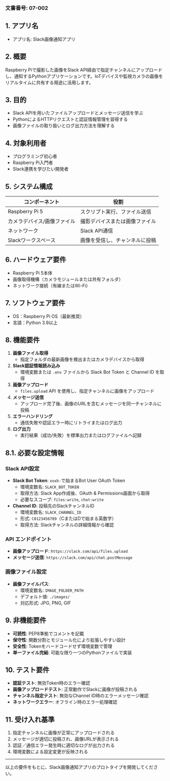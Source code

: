 ### 文書番号: 07-002

## 1. アプリ名
- アプリ名: Slack画像通知アプリ

## 2. 概要
Raspberry Piで撮影した画像をSlack API経由で指定チャンネルにアップロードし、通知するPythonアプリケーションです。IoTデバイスや監視カメラの画像をリアルタイムに共有する用途に活用します。

## 3. 目的
- Slack APIを用いたファイルアップロードとメッセージ送信を学ぶ
- PythonによるHTTPリクエストと認証情報管理を習得する
- 画像ファイルの取り扱いとログ出力方法を理解する

## 4. 対象利用者
- プログラミング初心者
- Raspberry Pi入門者
- Slack連携を学びたい開発者

## 5. システム構成
| コンポーネント               | 役割                             |
|-----------------------------|----------------------------------|
| Raspberry Pi 5              | スクリプト実行、ファイル送信      |
| カメラデバイス/画像ファイル   | 撮影デバイスまたは画像ファイル    |
| ネットワーク                | Slack API通信                    |
| Slackワークスペース          | 画像を受信し、チャンネルに投稿    |

## 6. ハードウェア要件
- Raspberry Pi 5本体
- 画像取得機構（カメラモジュールまたは共有フォルダ）
- ネットワーク接続（有線またはWi-Fi）

## 7. ソフトウェア要件
- OS：Raspberry Pi OS（最新推奨）
- 言語：Python 3.9以上

## 8. 機能要件
1. **画像ファイル取得**
   - 指定フォルダの最新画像を検出またはカメラデバイスから取得
2. **Slack認証情報読み込み**
   - 環境変数または `.env` ファイルから Slack Bot Token と Channel ID を取得
3. **画像アップロード**
   - `files.upload` API を使用し、指定チャンネルに画像をアップロード
4. **メッセージ送信**
   - アップロード完了後、画像のURLを含むメッセージを同一チャンネルに投稿
5. **エラーハンドリング**
   - 通信失敗や認証エラー時にリトライまたはログ出力
6. **ログ出力**
   - 実行結果（成功/失敗）を標準出力またはログファイルへ記録

## 8.1. 必要な設定情報
### Slack API設定
- **Slack Bot Token**: `xoxb-`で始まるBot User OAuth Token
  - 環境変数名: `SLACK_BOT_TOKEN`
  - 取得方法: Slack App作成後、OAuth & Permissions画面から取得
  - 必要なスコープ: `files:write`, `chat:write`
- **Channel ID**: 投稿先のSlackチャンネルID
  - 環境変数名: `SLACK_CHANNEL_ID`
  - 形式: `C0123456789`（CまたはDで始まる英数字）
  - 取得方法: Slackチャンネルの詳細情報から確認

### API エンドポイント
- **画像アップロード**: `https://slack.com/api/files.upload`
- **メッセージ送信**: `https://slack.com/api/chat.postMessage`

### 画像ファイル設定
- **画像ファイルパス**: 
  - 環境変数名: `IMAGE_FOLDER_PATH`
  - デフォルト値: `./images/`
  - 対応形式: JPG, PNG, GIF

## 9. 非機能要件
- **可読性**: PEP8準拠でコメントを記載
- **保守性**: 関数分割とモジュール化により拡張しやすい設計
- **安全性**: Tokenをハードコードせず環境変数で管理
- **単一ファイル完結**: 可能な限り一つのPythonファイルで実装

## 10. テスト要件
- **認証テスト**: 無効Token時のエラー確認
- **画像アップロードテスト**: 正常動作でSlackに画像が投稿される
- **チャンネル指定テスト**: 無効なChannel ID時のエラーメッセージ確認
- **ネットワークエラー**: オフライン時のエラー処理確認

## 11. 受け入れ基準
1. 指定チャンネルに画像が正常にアップロードされる
2. メッセージが適切に投稿され、画像URLが表示される
3. 認証／通信エラー発生時に適切なログが出力される
4. 環境変数による設定変更が反映される

---
以上の要件をもとに、Slack画像通知アプリのプロトタイプを開発してください。
